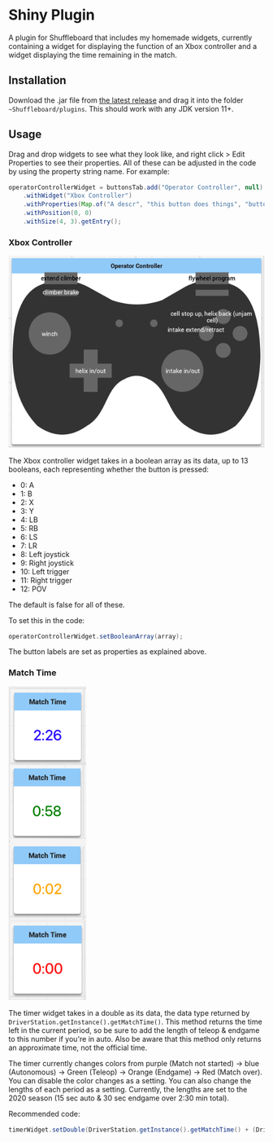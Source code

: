 # Shiny Plugin

A plugin for Shuffleboard that includes my homemade widgets, currently containing a widget for displaying the function of an Xbox controller and a widget displaying the time remaining in the match.

## Installation

Download the .jar file from [the latest release](https://github.com/Knaoinr/shiny-plugin/releases/) and drag it into the folder `~Shuffleboard/plugins`. This should work with any JDK version 11+.

## Usage

Drag and drop widgets to see what they look like, and right click > Edit Properties to see their properties.
All of these can be adjusted in the code by using the property string name. For example:

```java
operatorControllerWidget = buttonsTab.add("Operator Controller", null)
    .withWidget("Xbox Controller")
    .withProperties(Map.of("A descr", "this button does things", "button color", Color.GREY))
    .withPosition(0, 0)
    .withSize(4, 3).getEntry();
```

### Xbox Controller

![Xbox controller widget example](img/xbox.png)

The Xbox controller widget takes in a boolean array as its data, up to 13 booleans, each representing whether the button is pressed:
* 0: A
* 1: B
* 2: X
* 3: Y
* 4: LB
* 5: RB
* 6: LS
* 7: LR
* 8: Left joystick
* 9: Right joystick
* 10: Left trigger
* 11: Right trigger
* 12: POV

The default is false for all of these.

To set this in the code:

```java
operatorControllerWidget.setBooleanArray(array);
```

The button labels are set as properties as explained above.

### Match Time

![Timer widget example](img/timer.png)

The timer widget takes in a double as its data, the data type returned by `DriverStation.getInstance().getMatchTime()`. This method returns the time left in the current period, so be sure to add the length of teleop & endgame to this number if you're in auto. Also be aware that this method only returns an approximate time, not the official time.

The timer currently changes colors from purple (Match not started) -> blue (Autonomous) -> Green (Teleop) -> Orange (Endgame) -> Red (Match over).
You can disable the color changes as a setting. You can also change the lengths of each period as a setting. Currently, the lengths are set to the 2020 season (15 sec auto & 30 sec endgame over 2:30 min total).

Recommended code:

```java
timerWidget.setDouble(DriverStation.getInstance().getMatchTime() + (DriverStation.getInstance().isAutonomous() ? 135 : 0));
```
